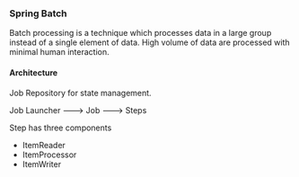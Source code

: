 ### Spring Batch

Batch processing is a technique which processes data in a large group 
instead of a single element of data.
High volume of data are processed with minimal human interaction.

#### Architecture

Job Repository for state management.

Job Launcher ---> Job ---> Steps 

Step has three components
- ItemReader
- ItemProcessor
- ItemWriter

